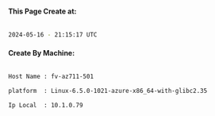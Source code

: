 
   
#### This Page Create at:

```bash

2024-05-16 - 21:15:17 UTC

```

#### Create By Machine:

```bash

Host Name : fv-az711-501

platform  : Linux-6.5.0-1021-azure-x86_64-with-glibc2.35

Ip Local  : 10.1.0.79

```

